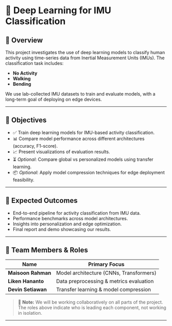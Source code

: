 # 🧠 Deep Learning for IMU Classification

## 📌 Overview
This project investigates the use of deep learning models to classify human activity using time-series data from Inertial Measurement Units (IMUs). The classification task includes:

- **No Activity**
- **Walking**
- **Bending**

We use lab-collected IMU datasets to train and evaluate models, with a long-term goal of deploying on edge devices.

---

## 🎯 Objectives
- ✅ Train deep learning models for IMU-based activity classification.
- 📊 Compare model performance across different architectures (accuracy, F1-score).
- 📈 Present visualizations of evaluation results.
- ⏳ *Optional*: Compare global vs personalized models using transfer learning.
- 📦 *Optional*: Apply model compression techniques for edge deployment feasibility.

---

## 🚀 Expected Outcomes
- End-to-end pipeline for activity classification from IMU data.
- Performance benchmarks across model architectures.
- Insights into personalization and edge optimization.
- Final report and demo showcasing our results.

---

## 👥 Team Members & Roles

| Name             | Primary Focus                                   |
|------------------|--------------------------------------------------|
| **Maisoon Rahman** | Model architecture (CNNs, Transformers)         |
| **Liken Hananto**  | Data preprocessing & metrics evaluation         |
| **Devin Setiawan** | Transfer learning & model compression           |

> 🔄 **Note:** We will be working collaboratively on all parts of the project. The roles above indicate who is leading each component, not working in isolation.

---
